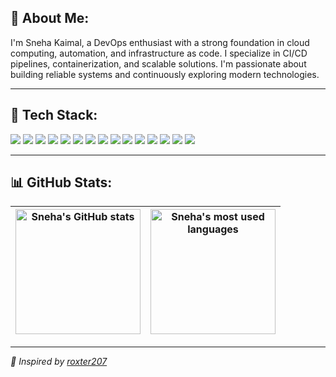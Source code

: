 ## 🐣 About Me:

I'm Sneha Kaimal, a DevOps enthusiast with a strong foundation in cloud computing, automation, and infrastructure as code. I specialize in CI/CD pipelines, containerization, and scalable solutions. I'm passionate about building reliable systems and continuously exploring modern technologies.

---

## 🧰 Tech Stack:

<p>
  <img src="https://img.shields.io/badge/C-00599C?style=for-the-badge&logo=c&logoColor=white"/>
  <img src="https://img.shields.io/badge/C++-00599C?style=for-the-badge&logo=c%2B%2B&logoColor=white"/>
  <img src="https://img.shields.io/badge/HTML5-e34c26?style=for-the-badge&logo=html5&logoColor=white"/>
  <img src="https://img.shields.io/badge/JavaScript-f7df1e?style=for-the-badge&logo=javascript&logoColor=black"/>
  <img src="https://img.shields.io/badge/AWS-ff9900?style=for-the-badge&logo=amazonaws&logoColor=white"/>
  <img src="https://img.shields.io/badge/Azure-0078D4?style=for-the-badge&logo=microsoftazure&logoColor=white"/>
  <img src="https://img.shields.io/badge/React-61DAFB?style=for-the-badge&logo=react&logoColor=black"/>
  <img src="https://img.shields.io/badge/Apache-d22128?style=for-the-badge&logo=apache&logoColor=white"/>
  <img src="https://img.shields.io/badge/Jenkins-D24939?style=for-the-badge&logo=jenkins&logoColor=white"/>
  <img src="https://img.shields.io/badge/Nginx-009639?style=for-the-badge&logo=nginx&logoColor=white"/>
  <img src="https://img.shields.io/badge/MySQL-00758F?style=for-the-badge&logo=mysql&logoColor=white"/>
  <img src="https://img.shields.io/badge/Keras-D00000?style=for-the-badge&logo=keras&logoColor=white"/>
  <img src="https://img.shields.io/badge/TensorFlow-FF6F00?style=for-the-badge&logo=tensorflow&logoColor=white"/>
  <img src="https://img.shields.io/badge/PyTorch-ee4c2c?style=for-the-badge&logo=pytorch&logoColor=white"/>
  <img src="https://img.shields.io/badge/GitHub_Actions-2088FF?style=for-the-badge&logo=github-actions&logoColor=white"/>
</p>

---

## 📊 GitHub Stats:

| <img src="https://github-readme-stats.vercel.app/api?username=snehakaimal&show_icons=true&theme=dark&hide_border=true" alt="Sneha's GitHub stats" height="200"/> | <img src="https://github-readme-stats.vercel.app/api/top-langs/?username=snehakaimal&layout=compact&theme=dark&hide_border=true" alt="Sneha's most used languages" height="200"/> |
|---|---|

---

_📍 Inspired by [roxter207](https://github.com/roxter207)_
